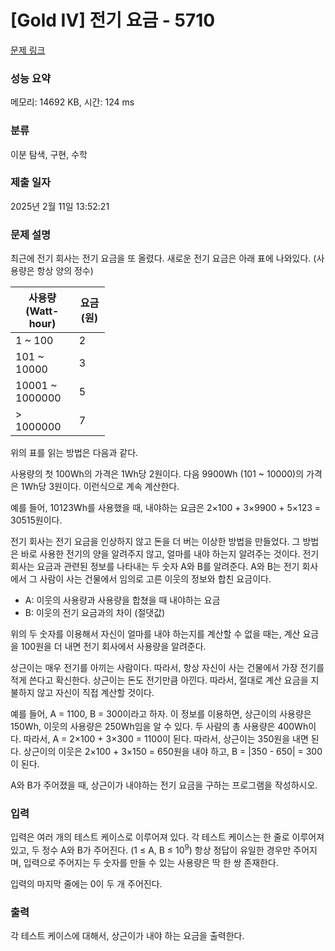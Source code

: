 # [Gold IV] 전기 요금 - 5710 

[문제 링크](https://www.acmicpc.net/problem/5710) 

### 성능 요약

메모리: 14692 KB, 시간: 124 ms

### 분류

이분 탐색, 구현, 수학

### 제출 일자

2025년 2월 11일 13:52:21

### 문제 설명

<p>최근에 전기 회사는 전기 요금을 또 올렸다. 새로운 전기 요금은 아래 표에 나와있다. (사용량은 항상 양의 정수)</p>

<table class="table table-bordered" style="width:30%">
	<thead>
		<tr>
			<th>사용량 (Watt-hour)</th>
			<th>요금 (원)</th>
		</tr>
	</thead>
	<tbody>
		<tr>
			<td>1 ~ 100</td>
			<td>2</td>
		</tr>
		<tr>
			<td>101 ~ 10000</td>
			<td>3</td>
		</tr>
		<tr>
			<td>10001 ~ 1000000</td>
			<td>5</td>
		</tr>
		<tr>
			<td>> 1000000</td>
			<td>7</td>
		</tr>
	</tbody>
</table>

<p>위의 표를 읽는 방법은 다음과 같다.</p>

<p>사용량의 첫 100Wh의 가격은 1Wh당 2원이다. 다음 9900Wh (101 ~ 10000)의 가격은 1Wh당 3원이다. 이런식으로 계속 계산한다.</p>

<p>예를 들어, 10123Wh를 사용했을 때, 내야하는 요금은 2×100 + 3×9900 + 5×123 = 30515원이다.</p>

<p>전기 회사는 전기 요금을 인상하지 않고 돈을 더 버는 이상한 방법을 만들었다. 그 방법은 바로 사용한 전기의 양을 알려주지 않고, 얼마를 내야 하는지 알려주는 것이다. 전기 회사는 요금과 관련된 정보를 나타내는 두 숫자 A와 B를 알려준다. A와 B는 전기 회사에서 그 사람이 사는 건물에서 임의로 고른 이웃의 정보와 합친 요금이다.</p>

<ul>
	<li>A: 이웃의 사용량과 사용량을 합쳤을 때 내야하는 요금</li>
	<li>B: 이웃의 전기 요금과의 차이 (절댓값)</li>
</ul>

<p>위의 두 숫자를 이용해서 자신이 얼마를 내야 하는지를 계산할 수 없을 때는, 계산 요금을 100원을 더 내면 전기 회사에서 사용량을 알려준다.</p>

<p>상근이는 매우 전기를 아끼는 사람이다. 따라서, 항상 자신이 사는 건물에서 가장 전기를 적게 쓴다고 확신한다. 상근이는 돈도 전기만큼 아낀다. 따라서, 절대로 계산 요금을 지불하지 않고 자신이 직접 계산할 것이다.</p>

<p>예를 들어, A = 1100, B = 300이라고 하자. 이 정보를 이용하면, 상근이의 사용량은 150Wh, 이웃의 사용량은 250Wh임을 알 수 있다. 두 사람의 총 사용량은 400Wh이다. 따라서, A = 2×100 + 3×300 = 1100이 된다. 따라서, 상근이는 350원을 내면 된다. 상근이의 이웃은 2×100 + 3×150 = 650원을 내야 하고, B = |350 - 650| = 300이 된다.</p>

<p>A와 B가 주어졌을 때, 상근이가 내야하는 전기 요금을 구하는 프로그램을 작성하시오.</p>

### 입력 

 <p>입력은 여러 개의 테스트 케이스로 이루어져 있다. 각 테스트 케이스는 한 줄로 이루어져 있고, 두 정수 A와 B가 주어진다. (1 ≤ A, B ≤ 10<sup>9</sup>) 항상 정답이 유일한 경우만 주어지며, 입력으로 주어지는 두 숫자를 만들 수 있는 사용량은 딱 한 쌍 존재한다.</p>

<p>입력의 마지막 줄에는 0이 두 개 주어진다.</p>

### 출력 

 <p>각 테스트 케이스에 대해서, 상근이가 내야 하는 요금을 출력한다.</p>

